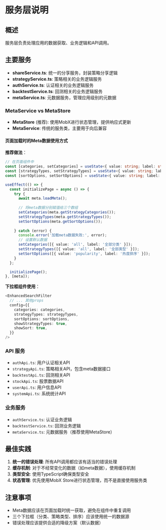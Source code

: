 # 服务层说明

## 概述
服务层负责处理应用的数据获取、业务逻辑和API调用。

## 主要服务

- **shareService.ts**: 统一的分享服务，封装策略分享逻辑
- **strategyService.ts**: 策略相关的业务逻辑服务
- **authService.ts**: 认证相关的业务逻辑服务
- **backtestService.ts**: 回测相关的业务逻辑服务
- **metaService.ts**: 元数据服务，管理应用级别的元数据

### MetaService vs MetaStore
- **MetaStore** (推荐): 使用MobX进行状态管理，提供响应式更新
- **MetaService**: 传统的服务类，主要用于向后兼容

#### 页面加载时的Meta数据使用方式

**推荐做法**：
```typescript
// 在页面组件中
const [categories, setCategories] = useState<{ value: string; label: string }[]>([]);
const [strategyTypes, setStrategyTypes] = useState<{ value: string; label: string; description?: string }[]>([]);
const [sortOptions, setSortOptions] = useState<{ value: string; label: string }[]>([]);

useEffect(() => {
  const initializePage = async () => {
    try {
      await meta.loadMeta();
      
      // 将meta数据分别赋值给三个数组
      setCategories(meta.getStrategyCategories());
      setStrategyTypes(meta.getStrategyTypes());
      setSortOptions(meta.getSortOptions());
      
    } catch (error) {
      console.error('加载meta数据失败:', error);
      // 设置默认数据
      setCategories([{ value: 'all', label: '全部分类' }]);
      setStrategyTypes([{ value: 'all', label: '全部类型' }]);
      setSortOptions([{ value: 'popularity', label: '热度排序' }]);
    }
  };

  initializePage();
}, [meta]);
```

**下拉框组件使用**：
```typescript
<EnhancedSearchFilter
  // ... 其他props
  config={{
    categories: categories,
    strategyTypes: strategyTypes,
    sortOptions: sortOptions,
    showStrategyTypes: true,
    showSort: true,
  }}
/>
```

### API 服务
- `authApi.ts`: 用户认证相关API
- `strategyApi.ts`: 策略相关API，包含meta数据接口
- `backtestApi.ts`: 回测相关API
- `stockApi.ts`: 股票数据API
- `userApi.ts`: 用户信息API
- `systemApi.ts`: 系统统计API

### 业务服务
- `authService.ts`: 认证业务逻辑
- `backtestService.ts`: 回测业务逻辑
- `metaService.ts`: 元数据服务（推荐使用MetaStore）

## 最佳实践

1. **统一的错误处理**: 所有API调用都应该有适当的错误处理
2. **缓存机制**: 对于不经常变化的数据（如meta数据），使用缓存机制
3. **类型安全**: 使用TypeScript确保类型安全
4. **状态管理**: 优先使用MobX Store进行状态管理，而不是直接使用服务类

## 注意事项

- Meta数据应该在页面加载时统一获取，避免在组件中重复调用
- 三个下拉框（分类、策略类型、排序）应该使用统一的数据源
- 错误处理应该提供合适的降级方案（默认数据） 